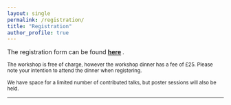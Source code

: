 ```yaml
---
layout: single
permalink: /registration/
title: "Registration"
author_profile: true
---
```

The registration form can be found <b>[here](https://goo.gl/forms/B7dwd7spuyAYjQff1) </b>.

<sub> The workshop is free of charge, however the workshop dinner has a fee of £25.  Please note your intention to attend the dinner when registering. <br /> <br /> We have space for a limited number of contributed talks, but poster sessions will also be held.  </sub>

---
